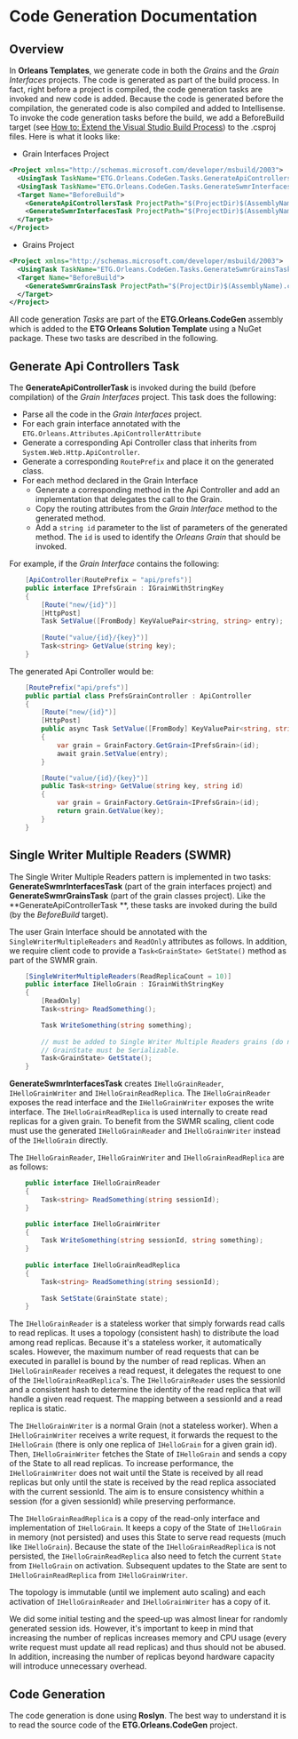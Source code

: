 # Code Generation Documentation
## Overview
In **Orleans Templates**, we generate code in both the *Grains* and the *Grain Interfaces* projects.
The code is generated as part of the build process. In fact, right before a project is compiled, the code generation tasks are invoked and new code is added. Because the code is generated before the compilation, the generated code is also compiled and added to Intellisense.
To invoke the code generation tasks before the build, we add a BeforeBuild target (see [How to: Extend the Visual Studio Build Process](https://msdn.microsoft.com/en-us/library/ms366724.aspx)) to the .csproj files. Here is what it looks like:

* Grain Interfaces Project
```xml
<Project xmlns="http://schemas.microsoft.com/developer/msbuild/2003">
  <UsingTask TaskName="ETG.Orleans.CodeGen.Tasks.GenerateApiControllersTask" AssemblyFile="$(MSBuildThisFileDirectory)..\tools\ETG.Orleans.CodeGen.dll" />
  <UsingTask TaskName="ETG.Orleans.CodeGen.Tasks.GenerateSwmrInterfacesTask" AssemblyFile="$(MSBuildThisFileDirectory)..\tools\ETG.Orleans.CodeGen.dll" />
  <Target Name="BeforeBuild">
    <GenerateApiControllersTask ProjectPath="$(ProjectDir)$(AssemblyName).csproj" OutputPath="$(ProjectDir)Properties\etg.orleans.apicontrollers.cs" />
    <GenerateSwmrInterfacesTask ProjectPath="$(ProjectDir)$(AssemblyName).csproj" OutputPath="$(ProjectDir)Properties\etg.orleans.swmrinterfaces.cs" />
  </Target>
</Project>
```
* Grains Project
```xml
<Project xmlns="http://schemas.microsoft.com/developer/msbuild/2003">
  <UsingTask TaskName="ETG.Orleans.CodeGen.Tasks.GenerateSwmrGrainsTask" AssemblyFile="$(MSBuildThisFileDirectory)..\tools\ETG.Orleans.CodeGen.dll" />
  <Target Name="BeforeBuild">
    <GenerateSwmrGrainsTask ProjectPath="$(ProjectDir)$(AssemblyName).csproj" OutputPath="$(ProjectDir)Properties\etg.orleans.swmrgrains.cs" />
  </Target>
</Project>
```

All code generation *Tasks* are part of the **ETG.Orleans.CodeGen** assembly which is added to the **ETG Orleans Solution Template** using a NuGet package. These two tasks are described in the following.

## Generate Api Controllers Task
The **GenerateApiControllerTask** is invoked during the build (before compilation) of the *Grain Interfaces* project. This task does the following:
* Parse all the code in the *Grain Interfaces* project.
* For each grain interface annotated with the `ETG.Orleans.Attributes.ApiControllerAttribute`
 * Generate a corresponding Api Controller class that inherits from `System.Web.Http.ApiController`.
 * Generate a corresponding `RoutePrefix` and place it on the generated class.
 * For each method declared in the Grain Interface
   * Generate a corresponding method in the Api Controller and add an implementation that delegates the call to the Grain.
   * Copy the routing attributes from the *Grain Interface* method to the generated method.
   * Add a `string id` parameter to the list of parameters of the generated method. The `id` is used to identify the *Orleans Grain* that should be invoked.

For example, if the *Grain Interface* contains the following:
```csharp
    [ApiController(RoutePrefix = "api/prefs")]
    public interface IPrefsGrain : IGrainWithStringKey
    {
        [Route("new/{id}")]
        [HttpPost]
        Task SetValue([FromBody] KeyValuePair<string, string> entry);
        
        [Route("value/{id}/{key}")]
        Task<string> GetValue(string key);
    }
```
The generated Api Controller would be:
```csharp
    [RoutePrefix("api/prefs")]
    public partial class PrefsGrainController : ApiController
    {
        [Route("new/{id}")]
        [HttpPost]
        public async Task SetValue([FromBody] KeyValuePair<string, string> entry, string id)
        {
            var grain = GrainFactory.GetGrain<IPrefsGrain>(id);
            await grain.SetValue(entry);
        }

        [Route("value/{id}/{key}")]
        public Task<string> GetValue(string key, string id)
        {
            var grain = GrainFactory.GetGrain<IPrefsGrain>(id);
            return grain.GetValue(key);
        }
    }
```

## Single Writer Multiple Readers (SWMR)
The Single Writer Multiple Readers pattern is implemented in two tasks: **GenerateSwmrInterfacesTask** (part of the grain interfaces project) and **GenerateSwmrGrainsTask** (part of the grain classes project). Like the **GenerateApiControllerTask **, these tasks are invoked during the build (by the *BeforeBuild* target).

The user Grain Interface should be annotated with the `SingleWriterMultipleReaders` and `ReadOnly` attributes as follows. In addition, we require client code to provide a `Task<GrainState> GetState()` method as part of the SWMR grain.
```csharp
    [SingleWriterMultipleReaders(ReadReplicaCount = 10)]
    public interface IHelloGrain : IGrainWithStringKey
    {
        [ReadOnly]
        Task<string> ReadSomething();

        Task WriteSomething(string something);
        
        // must be added to Single Writer Multiple Readers grains (do not mark it as readonly).
		// GrainState must be Serializable.
        Task<GrainState> GetState();
    }
```

**GenerateSwmrInterfacesTask** creates `IHelloGrainReader`, `IHelloGrainWriter` and `IHelloGrainReadReplica`. The `IHelloGrainReader` exposes the read interface and the `IHelloGrainWriter` exposes the write interface. The `IHelloGrainReadReplica` is used internally to create read replicas for a given grain. To benefit from the SWMR scaling, client code must use the generated `IHelloGrainReader` and `IHelloGrainWriter` instead of the `IHelloGrain` directly.

The `IHelloGrainReader`, `IHelloGrainWriter` and `IHelloGrainReadReplica` are as follows:

```csharp
    public interface IHelloGrainReader
    {
        Task<string> ReadSomething(string sessionId);
    }

    public interface IHelloGrainWriter
    {
        Task WriteSomething(string sessionId, string something);
    }
    
    public interface IHelloGrainReadReplica
    {
        Task<string> ReadSomething(string sessionId);
        
        Task SetState(GrainState state);
    }    
```

The `IHelloGrainReader` is a stateless worker that simply forwards read calls to read replicas. It uses a topology (consistent hash) to distribute the load among read replicas. Because it's a stateless worker, it automatically scales. However, the maximum number of read requests that can be executed in parallel is bound by the number of read replicas. When an `IHelloGrainReader` receives a read request, it delegates the request to one of the `IHelloGrainReadReplica`'s. The `IHelloGrainReader` uses the sessionId and a consistent hash to determine the identity of the read replica that will handle a given read request. The mapping between a sessionId and a read replica is static.

The `IHelloGrainWriter` is a normal Grain (not a stateless worker). When a `IHelloGrainWriter` receives a write request, it forwards the request to the `IHelloGrain` (there is only one replica of `IHelloGrain` for a given grain id). Then, `IHelloGrainWriter` fetches the State of `IHelloGrain` and sends a copy of the State to all read replicas. To increase performance, the `IHelloGrainWriter` does not wait until the State is received by all read replicas but only until the state is received by the read replica associated with the current sessionId. The aim is to ensure consistency whithin a session (for a given sessionId) while preserving performance.

The `IHelloGrainReadReplica` is a copy of the read-only interface and implementation of `IHelloGrain`. It keeps a copy of the State of `IHelloGrain` in memory (not persisted) and uses this State to serve read requests (much like `IHelloGrain`). Because the state of the `IHelloGrainReadReplica` is not persisted, the `IHelloGrainReadReplica` also need to fetch the current `State` from `IHelloGrain` on activation. Subsequent updates to the State are sent to `IHelloGrainReadReplica` from `IHelloGrainWriter`.

The topology is immutable (until we implement auto scaling) and each activation of `IHelloGrainReader` and `IHelloGrainWriter` has a copy of it.

We did some initial testing and the speed-up was almost linear for randomly generated session ids. However, it's important to keep in mind that increasing the number of replicas increases memory and CPU usage (every write request must update all read replicas) and thus should not be abused. In addition, increasing the number of replicas beyond hardware capacity will introduce unnecessary overhead.

## Code Generation
The code generation is done using **Roslyn**. The best way to understand it is to read the source code of the **ETG.Orleans.CodeGen** project.

